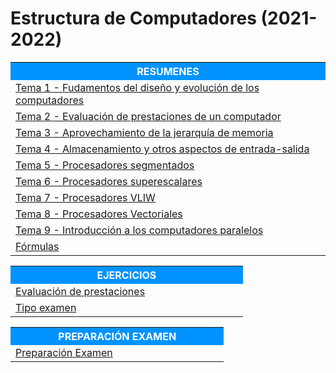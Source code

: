 # Estructura de Computadores (2021-2022)



<table>  
	<tr style="background-color: rgb(0, 147, 255);">
    	<th width="60%" style="color:#FFFFFF">RESUMENES</th>
	</tr>   
    <tr>
		<td><a href="Resumenes/Tema 1 - Fudamentos del diseño y evolución de los computadores">Tema 1 - Fudamentos del diseño y evolución de los computadores</a></td>
    </tr>
    <tr>    
		<td><a href="Resumenes/Tema 2 - Evaluación de prestaciones de un computador">Tema 2 - Evaluación de prestaciones de un computador</a></td>
    </tr>    
    <tr>    
		<td><a href="Resumenes/Tema 3 - Aprovechamiento de la jerarquía de memoria">Tema 3 - Aprovechamiento de la jerarquía de memoria</a></td>
    </tr>    
    <tr>    
		<td><a href="Resumenes/Tema 4 - Almacenamiento y otros aspectos de entrada-salida">Tema 4 - Almacenamiento y otros aspectos de entrada-salida</a></td>
    </tr>    
    <tr>    
		<td><a href="Resumenes/Tema 5 - Procesadores segmentados">Tema 5 - Procesadores segmentados</a></td>
	</tr>
    <tr>    
		<td><a href="Resumenes/Tema 6 - Procesadores superescalares">Tema 6 - Procesadores superescalares</a></td>
	</tr>
    <tr>    
		<td><a href="Resumenes/Tema 7 - Procesadores VLIW">Tema 7 - Procesadores VLIW</a></td>
	</tr>
    <tr>    
		<td><a href="Resumenes/Tema 8 - Procesadores Vectoriales">Tema 8 - Procesadores Vectoriales</a></td>
	</tr>
    <tr>    
		<td><a href="Resumenes/Tema 9 - Introducción a los computadores paralelos">Tema 9 - Introducción a los computadores paralelos</a></td>
	</tr>
		<td><a href="Resumenes/Fórmulas">Fórmulas</a></td>
	</tr>    
</table> 
  

<table>  
	<tr style="background-color: rgb(0, 147, 255);">
    	<th width="60%" style="color:#FFFFFF">EJERCICIOS</th>
	</tr>   
    <tr>
		<td><a href="Ejercicios/Evaluación de prestaciones">Evaluación de prestaciones</a></td>
    </tr>
    <tr>    
		<td><a href="Ejercicios/Tipo examen">Tipo examen</a></td>
    </tr>          
</table> 



<table>  
	<tr style="background-color: rgb(0, 147, 255);">
    	<th width="60%" style="color:#FFFFFF">PREPARACIÓN EXAMEN</th>
	</tr>   
    <tr>
		<td><a href="Resumenes/Preparación examen.html">Preparación Examen</a></td>
    </tr>      
</table> 
